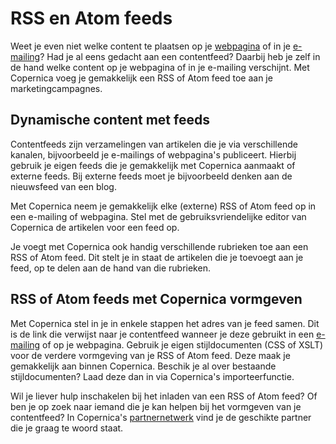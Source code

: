 # RSS en Atom feeds

Weet je even niet welke content te plaatsen op je
[webpagina](./create-and-publish-your-own-web-pages.md "Maak en publiceer je eigen webpagina's")
of in je
[e-mailing](./emailings.md "E-mailings")?
Had je al eens gedacht aan een contentfeed? Daarbij heb je zelf in de
hand welke content op je webpagina of in je e-mailing verschijnt. Met
Copernica voeg je gemakkelijk een RSS of Atom feed toe aan je
marketingcampagnes.

Dynamische content met feeds
----------------------------

Contentfeeds zijn verzamelingen van artikelen die je via verschillende
kanalen, bijvoorbeeld je e-mailings of webpagina's publiceert. Hierbij
gebruik je eigen feeds die je gemakkelijk met Copernica aanmaakt of
externe feeds. Bij externe feeds moet je bijvoorbeeld denken aan de
nieuwsfeed van een blog.

Met Copernica neem je gemakkelijk elke (externe) RSS of Atom feed op in
een e-mailing of webpagina. Stel met de gebruiksvriendelijke editor van
Copernica de artikelen voor een feed op.

Je voegt met Copernica ook handig verschillende rubrieken toe aan een
RSS of Atom feed. Dit stelt je in staat de artikelen die je toevoegt aan
je feed, op te delen aan de hand van die rubrieken.

RSS of Atom feeds met Copernica vormgeven
-----------------------------------------

Met Copernica stel in je in enkele stappen het adres van je feed samen.
Dit is de link die verwijst naar je contentfeed wanneer je deze gebruikt
in een
[e-mailing](./emailings.md "E-mailings")
of op je webpagina. Gebruik je eigen stijldocumenten (CSS of XSLT) voor
de verdere vormgeving van je RSS of Atom feed. Deze maak je gemakkelijk
aan binnen Copernica. Beschik je al over bestaande stijldocumenten? Laad
deze dan in via Copernica's importeerfunctie.

Wil je liever hulp inschakelen bij het inladen van een RSS of Atom feed?
Of ben je op zoek naar iemand die je kan helpen bij het vormgeven van je
contentfeed? In Copernica's
[partnernetwerk](./get-the-most-out-of-the-partner-license.md "Ontdek ons partnernetwerk")
vind je de geschikte partner die je graag te woord staat.
